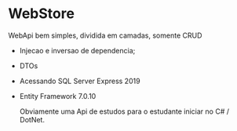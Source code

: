 # WebStore

WebApi bem simples, dividida em camadas, somente CRUD

- Injecao e inversao de dependencia;
- DTOs
- Acessando SQL Server Express 2019
- Entity Framework 7.0.10

  Obviamente uma Api de estudos para o estudante iniciar no C# / DotNet.

  
